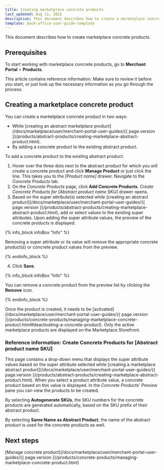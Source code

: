 ```yaml
---
title: Creating marketplace concrete products
last_updated: Aug 11, 2021
description: This document describes how to create a marketplace concrete product in the Merchant Portal.
template: back-office-user-guide-template
---
```


This document describes how to create marketplace concrete products.

## Prerequisites

To start working with marketplace concrete products, go to **Merchant Portal** > **Products**.

This article contains reference information. Make sure to review it before you start, or just look up the necessary information as you go through the process.

## Creating a marketplace concrete product

You can create a marketplace concrete product in two ways:

- While [creating an abstract marketplace product](/docs/marketplace/user/merchant-portal-user-guides/{{ page.version }}/products/abstract-products/creating-marketplace-abstract-product.html).
- By adding a concrete product to the existing abstract product.

To add a concrete product to the existing abstract product:
  1. Hover over the three dots next to the abstract product for which you will create a concrete product and click **Manage Product** or just click the line. This takes you to the *[Product name]* drawer. Navigate to the *Concrete Products* tab.
  2. On the *Concrete Products* page, click **Add Concrete Products**. *Create Concrete Products for [Abstract product name SKU]* drawer opens.
  3. Based on the super attribute(s) selected while [creating an abstract product](/docs/marketplace/user/merchant-portal-user-guides/{{ page.version }}/products/abstract-products/creating-marketplace-abstract-product.html), add or select values to the existing super attributes. Upon adding the super attribute values, the preview of the concrete products is displayed.

  {% info_block infoBox "Info" %}

  Removing a super attribute or its value will remove the appropriate concrete product(s) or concrete product values from the preview.

  {% endinfo_block %}

  4. Click **Save**.

  {% info_block infoBox "Info" %}

  You can remove a concrete product from the preview list by clicking the **Remove** icon.

  {% endinfo_block %}

Once the product is created, it needs to be [activated](/docs/marketplace/user/merchant-portal-user-guides/{{ page.version }}/products/concrete-products/managing-marketplace-concrete-product.html#deactivating-a-concrete-product). Only the active marketplace products are displayed on the Marketplace Storefront.

### Reference information: Create Concrete Products for [Abstract product name SKU]

This page contains a drop-down menu that displays the super attribute values based on the super attribute selected while [creating a marketplace abstract product](/docs/marketplace/user/merchant-portal-user-guides/{{ page.version }}/products/abstract-products/creating-marketplace-abstract-product.html). When you select a product attribute value, a concrete product based on this value is displayed. In the *Concrete Products’ Preview* pane you can view the products to be created.

By selecting **Autogenerate SKUs**, the SKU numbers for the concrete products are generated automatically, based on the SKU prefix of their abstract product.

By selecting **Same Name as Abstract Product**, the name of the abstract product is used for the concrete products as well.


## Next steps

[Manage concrete product](/docs/marketplace/user/merchant-portal-user-guides/{{ page.version }}/products/concrete-products/managing-marketplace-concrete-product.html)
